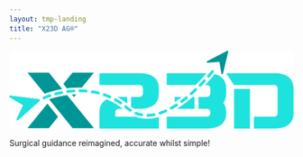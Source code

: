 ```yaml
---
layout: tmp-landing
title: "X23D AG®"
---
```

<div class="outer-container">
    <div class="inner-container">
        <img src="./assets/images/logo.png" alt="X23D AG" >
        <p> Surgical guidance reimagined, accurate whilst simple!</p>
        <p id="animated-text"></p>
    </div>
</div>

<script>
    var typed = new Typed('#animated-text', {
        strings: ["Stay tuned for an innovative transofmraiton in surgical navigation"],
        typeSpeed: 50,
        backSpeed: 10,
        startDelay: 500,
        loop: true,
        showCursor: false
    });
</script>


